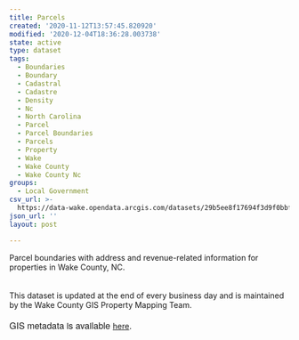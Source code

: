 ```yaml
---
title: Parcels
created: '2020-11-12T13:57:45.820920'
modified: '2020-12-04T18:36:28.003738'
state: active
type: dataset
tags:
  - Boundaries
  - Boundary
  - Cadastral
  - Cadastre
  - Density
  - Nc
  - North Carolina
  - Parcel
  - Parcel Boundaries
  - Parcels
  - Property
  - Wake
  - Wake County
  - Wake County Nc
groups:
  - Local Government
csv_url: >-
  https://data-wake.opendata.arcgis.com/datasets/29b5ee8f17694f3d9f0bbfd9ba1945f8_0.csv?outSR=%7B%22latestWkid%22%3A2264%2C%22wkid%22%3A102719%7D
json_url: ''
layout: post

---
```

<div><div>Parcel boundaries with address and revenue-related information for properties in Wake County, NC.  </div><div> </div><div><br /></div><div>This dataset is updated at the end of every business day and is maintained by the Wake County GIS Property Mapping Team.</div></div><div><br /></div><div><span style='font-family: &quot;Avenir Next W01&quot;, &quot;Avenir Next W00&quot;, &quot;Avenir Next&quot;, Avenir, &quot;Helvetica Neue&quot;, sans-serif; font-size: 16px;'>GIS metadata is available </span><a href='http://maps.wakegov.com/metadata/Parcels.html' target='_blank'>here</a><span style='font-family: &quot;Avenir Next W01&quot;, &quot;Avenir Next W00&quot;, &quot;Avenir Next&quot;, Avenir, &quot;Helvetica Neue&quot;, sans-serif; font-size: 16px;'>.</span><br /></div>

